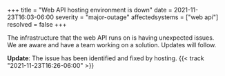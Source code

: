 +++
title = "Web API hosting environment is down"
date = 2021-11-23T16:03-06:00
severity = "major-outage"
affectedsystems = ["web api"]
resolved = false
+++

The infrastructure that the web API runs on is having unexpected issues. We are aware and have a team working on a solution. Updates will follow.

**Update**: The issue has been identified and fixed by hosting. {{< track "2021-11-23T16:26-06:00" >}}

